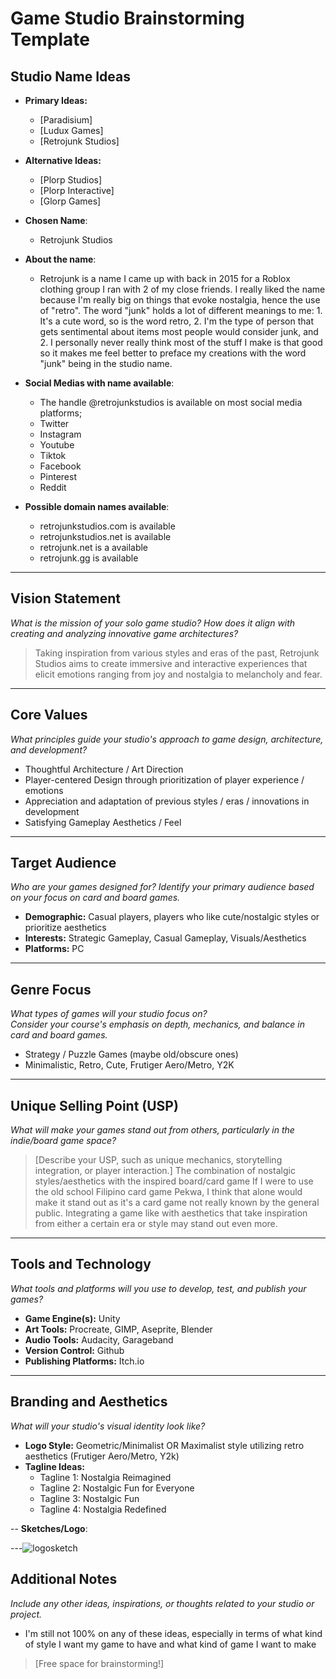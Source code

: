 # Game Studio Brainstorming Template

## Studio Name Ideas
- **Primary Ideas:**
  - [Paradisium]
  - [Ludux Games]
  - [Retrojunk Studios]
- **Alternative Ideas:**
  - [Plorp Studios]
  - [Plorp Interactive]
  - [Glorp Games]

- **Chosen Name**:
  - Retrojunk Studios
  
- **About the name**:
  - Retrojunk is a name I came up with back in 2015 for a Roblox clothing group I ran with 2 of my close friends. I really liked the name because I'm really big on things that evoke nostalgia, hence the use of "retro". The word "junk" holds a lot of different meanings to me: 1. It's a cute word, so is the word retro, 2. I'm the type of person that gets sentimental about items most people would consider junk, and 2. I personally never really think most of the stuff I make is that good so it makes me feel better to preface my creations with the word "junk" being in the studio name.

- **Social Medias with name available**:
  -  The handle @retrojunkstudios is available on most social media platforms;
  -  Twitter
  -  Instagram
  -  Youtube
  -  Tiktok
  -  Facebook
  -  Pinterest
  -  Reddit
  
- **Possible domain names available**:
  -  retrojunkstudios.com is available
  -  retrojunkstudios.net is available
  -  retrojunk.net is a available
  -  retrojunk.gg is available
  
---

## Vision Statement
*What is the mission of your solo game studio? How does it align with creating and analyzing innovative game architectures?*

> Taking inspiration from various styles and eras of the past, Retrojunk Studios aims to create immersive and interactive experiences that elicit emotions ranging from joy and nostalgia to melancholy and fear.

---

## Core Values
*What principles guide your studio's approach to game design, architecture, and development?*

- Thoughtful Architecture / Art Direction
- Player-centered Design through prioritization of player experience / emotions
- Appreciation and adaptation of previous styles / eras / innovations in development
- Satisfying Gameplay Aesthetics / Feel

---

## Target Audience
*Who are your games designed for? Identify your primary audience based on your focus on card and board games.*

- **Demographic:** Casual players, players who like cute/nostalgic styles or prioritize aesthetics
- **Interests:** Strategic Gameplay, Casual Gameplay, Visuals/Aesthetics
- **Platforms:** PC

---

## Genre Focus
*What types of games will your studio focus on?*  
*Consider your course's emphasis on depth, mechanics, and balance in card and board games.*

- Strategy / Puzzle Games (maybe old/obscure ones)
- Minimalistic, Retro, Cute, Frutiger Aero/Metro, Y2K

---

## Unique Selling Point (USP)
*What will make your games stand out from others, particularly in the indie/board game space?*

> [Describe your USP, such as unique mechanics, storytelling integration, or player interaction.]
  > The combination of nostalgic styles/aesthetics with the inspired board/card game
  > If I were to use the old school Filipino card game Pekwa, I think that alone would make it stand out as it's a card game not really known by the general public. Integrating a game like with aesthetics that take inspiration from either a certain era or style may stand out even more.


---

## Tools and Technology
*What tools and platforms will you use to develop, test, and publish your games?*

- **Game Engine(s):** Unity
- **Art Tools:** Procreate, GIMP, Aseprite, Blender
- **Audio Tools:** Audacity, Garageband
- **Version Control:** Github
- **Publishing Platforms:** Itch.io

---

## Branding and Aesthetics
*What will your studio's visual identity look like?*

- **Logo Style:** Geometric/Minimalist OR Maximalist style utilizing retro aesthetics (Frutiger Aero/Metro, Y2k)
- **Tagline Ideas:** 
  - Tagline 1: Nostalgia Reimagined
  - Tagline 2: Nostalgic Fun for Everyone
  - Tagline 3: Nostalgic Fun
  - Tagline 4: Nostalgia Redefined
  
-- **Sketches/Logo**:

---![logosketch](https://github.com/user-attachments/assets/2d5a8381-3c22-4413-97bd-0974d5677984)


## Additional Notes
*Include any other ideas, inspirations, or thoughts related to your studio or project.*
- I'm still not 100% on any of these ideas, especially in terms of what kind of style I want my game to have and what kind of game I want to make
> [Free space for brainstorming!]
